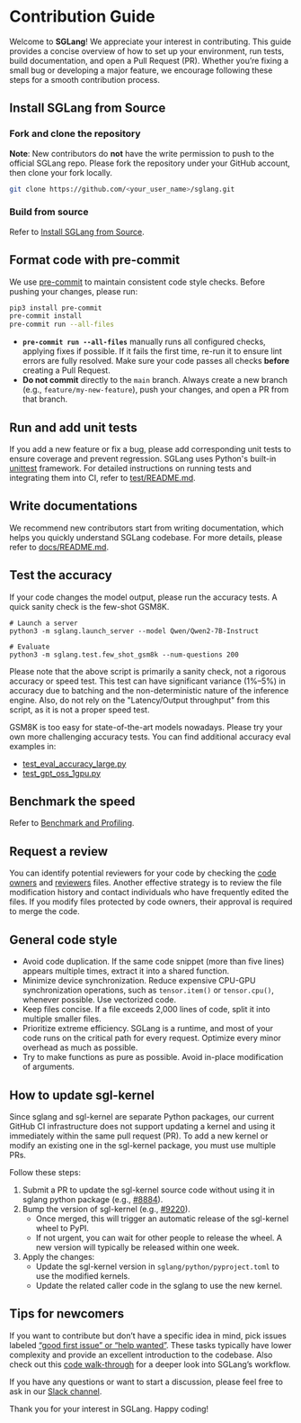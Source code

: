 # Contribution Guide

Welcome to **SGLang**! We appreciate your interest in contributing. This guide provides a concise overview of how to set up your environment, run tests, build documentation, and open a Pull Request (PR). Whether you’re fixing a small bug or developing a major feature, we encourage following these steps for a smooth contribution process.

## Install SGLang from Source

### Fork and clone the repository

**Note**: New contributors do **not** have the write permission to push to the official SGLang repo. Please fork the repository under your GitHub account, then clone your fork locally.

```bash
git clone https://github.com/<your_user_name>/sglang.git
```

### Build from source

Refer to [Install SGLang from Source](../get_started/install.md#method-2-from-source).

## Format code with pre-commit

We use [pre-commit](https://pre-commit.com/) to maintain consistent code style checks. Before pushing your changes, please run:

```bash
pip3 install pre-commit
pre-commit install
pre-commit run --all-files
```

- **`pre-commit run --all-files`** manually runs all configured checks, applying fixes if possible. If it fails the first time, re-run it to ensure lint errors are fully resolved. Make sure your code passes all checks **before** creating a Pull Request.
- **Do not commit** directly to the `main` branch. Always create a new branch (e.g., `feature/my-new-feature`), push your changes, and open a PR from that branch.

## Run and add unit tests

If you add a new feature or fix a bug, please add corresponding unit tests to ensure coverage and prevent regression.
SGLang uses Python's built-in [unittest](https://docs.python.org/3/library/unittest.html) framework.
For detailed instructions on running tests and integrating them into CI, refer to [test/README.md](https://github.com/sgl-project/sglang/tree/main/test/README.md).

## Write documentations

We recommend new contributors start from writing documentation, which helps you quickly understand SGLang codebase.
For more details, please refer to [docs/README.md](https://github.com/sgl-project/sglang/tree/main/docs/README.md).

## Test the accuracy
If your code changes the model output, please run the accuracy tests. A quick sanity check is the few-shot GSM8K.

```
# Launch a server
python3 -m sglang.launch_server --model Qwen/Qwen2-7B-Instruct

# Evaluate
python3 -m sglang.test.few_shot_gsm8k --num-questions 200
```

Please note that the above script is primarily a sanity check, not a rigorous accuracy or speed test.
This test can have significant variance (1%–5%) in accuracy due to batching and the non-deterministic nature of the inference engine.
Also, do not rely on the "Latency/Output throughput" from this script, as it is not a proper speed test.

GSM8K is too easy for state-of-the-art models nowadays. Please try your own more challenging accuracy tests.
You can find additional accuracy eval examples in:
- [test_eval_accuracy_large.py](https://github.com/sgl-project/sglang/blob/main/test/srt/test_eval_accuracy_large.py)
- [test_gpt_oss_1gpu.py](https://github.com/sgl-project/sglang/blob/main/test/srt/test_gpt_oss_1gpu.py)

## Benchmark the speed
Refer to [Benchmark and Profiling](../developer_guide/benchmark_and_profiling.md).

## Request a review
You can identify potential reviewers for your code by checking the [code owners](https://github.com/sgl-project/sglang/blob/main/.github/CODEOWNERS) and [reviewers](https://github.com/sgl-project/sglang/blob/main/.github/REVIEWERS.md) files.
Another effective strategy is to review the file modification history and contact individuals who have frequently edited the files.
If you modify files protected by code owners, their approval is required to merge the code.

## General code style
- Avoid code duplication. If the same code snippet (more than five lines) appears multiple times, extract it into a shared function.
- Minimize device synchronization. Reduce expensive CPU-GPU synchronization operations, such as `tensor.item()` or `tensor.cpu()`, whenever possible. Use vectorized code.
- Keep files concise. If a file exceeds 2,000 lines of code, split it into multiple smaller files.
- Prioritize extreme efficiency. SGLang is a runtime, and most of your code runs on the critical path for every request. Optimize every minor overhead as much as possible.
- Try to make functions as pure as possible. Avoid in-place modification of arguments.

## How to update sgl-kernel
Since sglang and sgl-kernel are separate Python packages, our current GitHub CI infrastructure does not support updating a kernel and using it immediately within the same pull request (PR).
To add a new kernel or modify an existing one in the sgl-kernel package, you must use multiple PRs.

Follow these steps:

1. Submit a PR to update the sgl-kernel source code without using it in sglang python package (e.g., [#8884](https://github.com/sgl-project/sglang/pull/8884/files)).
2. Bump the version of sgl-kernel (e.g., [#9220](https://github.com/sgl-project/sglang/pull/9220/files)).
   - Once merged, this will trigger an automatic release of the sgl-kernel wheel to PyPI.
   - If not urgent, you can wait for other people to release the wheel. A new version will typically be released within one week.
3. Apply the changes:
   - Update the sgl-kernel version in `sglang/python/pyproject.toml` to use the modified kernels.
   - Update the related caller code in the sglang to use the new kernel.

## Tips for newcomers

If you want to contribute but don’t have a specific idea in mind, pick issues labeled [“good first issue” or “help wanted”](https://github.com/sgl-project/sglang/issues?q=is%3Aissue+label%3A%22good+first+issue%22%2C%22help+wanted%22). These tasks typically have lower complexity and provide an excellent introduction to the codebase. Also check out this [code walk-through](https://github.com/zhaochenyang20/Awesome-ML-SYS-Tutorial/tree/main/sglang/code-walk-through) for a deeper look into SGLang’s workflow.

If you have any questions or want to start a discussion, please feel free to ask in our [Slack channel](https://slack.sglang.ai).

Thank you for your interest in SGLang. Happy coding!
